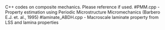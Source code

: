 C++ codes on composite mechanics. Please reference if used.
#PMM.cpp - Property estimation using Periodic Microstructure Micromechanics (Barbero E.J. et. al., 1995)
#laminate_ABDH.cpp - Macroscale laminate property from LSS and lamina properties
